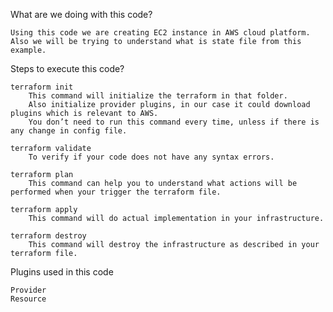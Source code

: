 What are we doing with this code?

    Using this code we are creating EC2 instance in AWS cloud platform.
    Also we will be trying to understand what is state file from this example.

Steps to execute this code?

    terraform init
        This command will initialize the terraform in that folder.
        Also initialize provider plugins, in our case it could download plugins which is relevant to AWS.
        You don’t need to run this command every time, unless if there is any change in config file.

    terraform validate
        To verify if your code does not have any syntax errors.

    terraform plan
        This command can help you to understand what actions will be performed when your trigger the terraform file.

    terraform apply
        This command will do actual implementation in your infrastructure.

    terraform destroy
        This command will destroy the infrastructure as described in your terraform file.

Plugins used in this code

    Provider
    Resource
